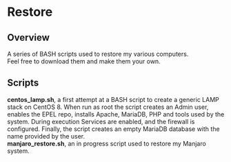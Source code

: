 # Restore

## Overview
A series of BASH scripts used to restore my various computers. <br>
Feel free to download them and make them your own. <br>

## Scripts 
**centos_lamp.sh**, a first attempt at a BASH script to create a generic LAMP stack on CentOS 8. 
When run as root the script creates an Admin user, enables the EPEL repo, installs Apache, MariaDB, PHP 
and tools used by the system. During execution Services are enabled, and the firewall is configured. 
Finally, the script creates an empty MariaDB database with the name provided by the user. <br>
**manjaro_restore.sh**, an in progress script used to restore my Manjaro system.

